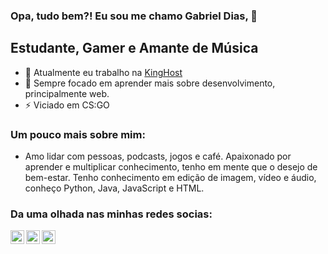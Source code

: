 ### Opa, tudo bem?! Eu sou me chamo Gabriel Dias, 👋

## Estudante, Gamer e Amante de Música
- 🔭 Atualmente eu trabalho na [KingHost](https://king.host)
- 🌱 Sempre focado em aprender mais sobre desenvolvimento, principalmente web.
- ⚡  Viciado em CS:GO

### Um pouco mais sobre mim:
- Amo lidar com pessoas, podcasts, jogos e café. Apaixonado por aprender e multiplicar conhecimento, tenho em mente que o desejo de bem-estar. Tenho conhecimento em edição de imagem, vídeo e áudio, conheço Python, Java, JavaScript e HTML.

### Da uma olhada nas minhas redes socias:
[<img align="left" alt="Gabriel Dias | Twitter" width="22px" src="https://cdn.jsdelivr.net/npm/simple-icons@v3/icons/twitter.svg" />](https://twitter.com/days_gabriel)
[<img align="left" alt="Gabriel Dias | LinkedIn" width="22px" src="https://cdn.jsdelivr.net/npm/simple-icons@v3/icons/linkedin.svg" />](https://www.linkedin.com/in/gabrieldias102/)
[<img align="left" alt="Gabriel Dias | Instagram" width="22px" src="https://cdn.jsdelivr.net/npm/simple-icons@v3/icons/instagram.svg" />](https://www.instagram.com/gabriel.dias102/)
